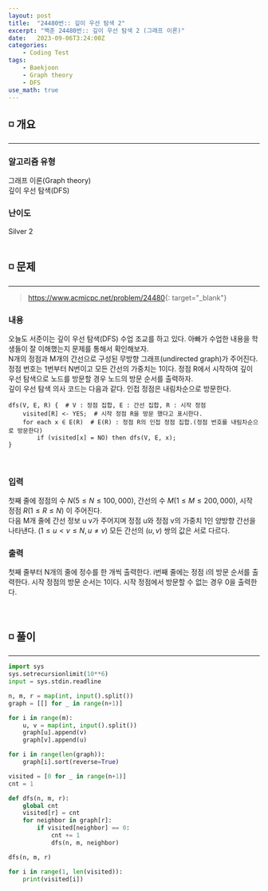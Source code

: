 ```yaml
---
layout: post
title:  "24480번:: 깊이 우선 탐색 2"
excerpt: "백준 24480번:: 깊이 우선 탐색 2 (그래프 이론)"
date:   2023-09-06T3:24:00Z
categories:
    - Coding Test
tags:
    - Baekjoon
    - Graph theory
    - DFS
use_math: true
---
```


## ◽ 개요
---
### 알고리즘 유형
그래프 이론(Graph theory)  
깊이 우선 탐색(DFS)  


### 난이도
Silver 2
<br/><br/>

## ◽ 문제
---
> <https://www.acmicpc.net/problem/24480>{: target="_blank"}

### 내용
오늘도 서준이는 깊이 우선 탐색(DFS) 수업 조교를 하고 있다. 아빠가 수업한 내용을 학생들이 잘 이해했는지 문제를 통해서 확인해보자.  
N개의 정점과 M개의 간선으로 구성된 무방향 그래프(undirected graph)가 주어진다. 정점 번호는 1번부터 N번이고 모든 간선의 가중치는 1이다. 정점 R에서 시작하여 깊이 우선 탐색으로 노드를 방문할 경우 노드의 방문 순서를 출력하자.  
깊이 우선 탐색 의사 코드는 다음과 같다. 인접 정점은 내림차순으로 방문한다.  

```
dfs(V, E, R) {  # V : 정점 집합, E : 간선 집합, R : 시작 정점
    visited[R] <- YES;  # 시작 정점 R을 방문 했다고 표시한다.
    for each x ∈ E(R)  # E(R) : 정점 R의 인접 정점 집합.(정점 번호를 내림차순으로 방문한다)
        if (visited[x] = NO) then dfs(V, E, x);
}
```
<br/>

### 입력
첫째 줄에 정점의 수 $N (5 ≤ N ≤ 100,000)$, 간선의 수 $M (1 ≤ M ≤ 200,000)$, 시작 정점 $R (1 ≤ R ≤ N)$ 이 주어진다.  
다음 M개 줄에 간선 정보 u v가 주어지며 정점 u와 정점 v의 가중치 1인 양방향 간선을 나타낸다. $(1 ≤ u < v ≤ N, u ≠ v)$ 모든 간선의 $(u, v)$ 쌍의 값은 서로 다르다.  

### 출력
첫째 줄부터 N개의 줄에 정수를 한 개씩 출력한다. i번째 줄에는 정점 i의 방문 순서를 출력한다. 시작 정점의 방문 순서는 1이다. 시작 정점에서 방문할 수 없는 경우 0을 출력한다.
<br/><br/><br/>

## ◽ 풀이
---

```python
import sys
sys.setrecursionlimit(10**6)
input = sys.stdin.readline

n, m, r = map(int, input().split())
graph = [[] for _ in range(n+1)]

for i in range(m):
    u, v = map(int, input().split())
    graph[u].append(v)
    graph[v].append(u)

for i in range(len(graph)):
    graph[i].sort(reverse=True)

visited = [0 for _ in range(n+1)]
cnt = 1

def dfs(n, m, r):
    global cnt
    visited[r] = cnt
    for neighbor in graph[r]:
        if visited[neighbor] == 0:
            cnt += 1
            dfs(n, m, neighbor)

dfs(n, m, r)

for i in range(1, len(visited)):
    print(visited[i])
```

